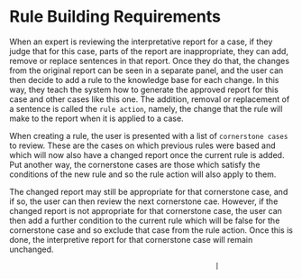 # Rule Building Requirements
When an expert is reviewing the interpretative report for a case, if they judge that for this case, parts of the report are inappropriate, they
can add, remove or replace sentences in that report. Once they do that, the changes from the original report can be seen in a separate panel, and the user
can then decide to add a rule to the knowledge base for each change. In this way, they teach the system how to generate the approved report for this case and other cases like this one.
The addition, removal or replacement of a sentence is called the `rule action`, namely, the change that the rule will make to the report when it is applied to a case.

When creating a rule, the user is presented with a list of `cornerstone cases` to review. These are the cases on which previous rules
were based and which will now also have a changed report once the current rule is added. Put another way, the cornerstone cases are those which satisfy 
the conditions of the new rule and so the rule action will also apply to them.

The changed report may still be appropriate for that cornerstone case, and if so,
the user can then review the next cornerstone cae. However, if the changed report is not appropriate for that cornerstone case, the user can then add a further
condition to the current rule which will be false for the cornerstone case and so exclude that case from the rule action. Once this is done, the interpretive report
for that cornerstone case will remain unchanged.


                                                       |

